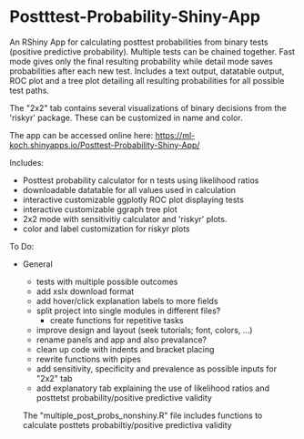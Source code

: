 # Postttest-Probability-Shiny-App

An RShiny App for calculating posttest probabilities from binary tests (positive predictive probability). 
Multiple tests can be chained together. 
Fast mode gives only the final resulting probability while detail mode saves probabilities after each new test.
Includes a text output, datatable output, ROC plot and a tree plot detailing all resulting probabilities for all possible test paths. 

The "2x2" tab contains several visualizations of binary decisions from the 'riskyr' package. These can be customized in name and color. 

The app can be accessed online here: https://ml-koch.shinyapps.io/Posttest-Probability-Shiny-App/

Includes:
- Posttest probability calculator for n tests using likelihood ratios
- downloadable datatable for all values used in calculation
- interactive customizable ggplotly ROC plot displaying tests  
- interactive customizable ggraph tree plot
- 2x2 mode with sensitivitiy calculator and 'riskyr' plots.
- color and label customization for riskyr plots

To Do:
- General 
    - tests with multiple possible outcomes
    - add xslx download format
    - add hover/click explanation labels to more fields
    - split project into single modules in different files?
        - create functions for repetitive tasks
    - improve design and layout (seek tutorials; font, colors, ...)
    - rename panels and app and also prevalance?
    - clean up code with indents and bracket placing
    - rewrite functions with pipes
    - add sensitivity, specificity and prevalence as possible inputs for "2x2" tab
    - add explanatory tab explaining the use of likelihood ratios and posttetst probability/positive predictive validity
    
    
    
  The "multiple_post_probs_nonshiny.R" file includes functions to calculate posttets probabiltiy/positive predictiva validity 
